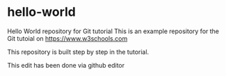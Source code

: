 # hello-world
Hello World repository for Git tutorial
This is an example repository for the Git tutoial on https://www.w3schools.com

This repository is built step by step in the tutorial. 

This edit has been done via github editor

